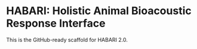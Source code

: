 # HABARI: Holistic Animal Bioacoustic Response Interface
This is the GitHub-ready scaffold for HABARI 2.0.